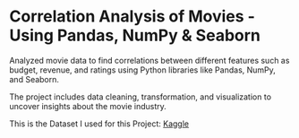 # Correlation Analysis of Movies - Using Pandas, NumPy & Seaborn

Analyzed movie data to find correlations between different features such as budget, revenue, and ratings using Python libraries like Pandas, NumPy, and Seaborn. 

The project includes data cleaning, transformation, and visualization to uncover insights about the movie industry.

This is the Dataset I used for this Project: [Kaggle](https://www.kaggle.com/datasets/danielgrijalvas/movies)
